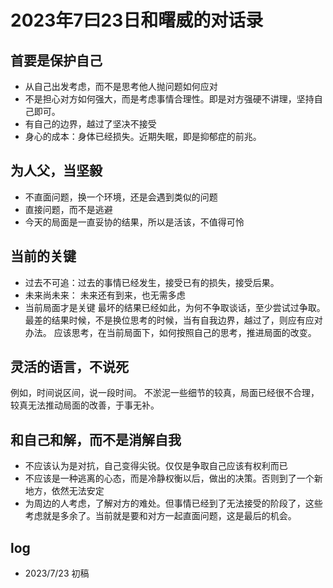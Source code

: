 # 2023年7曰23日和曙威的对话录

## 首要是保护自己
- 从自己出发考虑，而不是思考他人抛问题如何应对
- 不是担心对方如何强大，而是考虑事情合理性。即是对方强硬不讲理，坚持自己即可。
- 有自己的边界，越过了坚决不接受
- 身心的成本：身体已经损失。近期失眠，即是抑郁症的前兆。


## 为人父，当坚毅
- 不直面问题，换一个环境，还是会遇到类似的问题
- 直接问题，而不是逃避
- 今天的局面是一直妥协的结果，所以是活该，不值得可怜

## 当前的关键
- 过去不可追：过去的事情已经发生，接受已有的损失，接受后果。
- 未来尚未来： 未来还有到来，也无需多虑
- 当前局面才是关键
最坏的结果已经如此，为何不争取谈话，至少尝试过争取。
最差的结果时候，不是换位思考的时候，当有自我边界，越过了，则应有应对办法。
应该思考，在当前局面下，如何按照自己的思考，推进局面的改变。


## 灵活的语言，不说死
例如，时间说区间，说一段时间。
不淤泥一些细节的较真，局面已经很不合理，较真无法推动局面的改善，于事无补。

## 和自己和解，而不是消解自我
- 不应该认为是对抗，自己变得尖锐。仅仅是争取自己应该有权利而已
- 不应该是一种逃离的心态，而是冷静权衡以后，做出的决策。否则到了一个新地方，依然无法安定
- 为周边的人考虑，了解对方的难处。但事情已经到了无法接受的阶段了，这些考虑就是多余了。当前就是要和对方一起直面问题，这是最后的机会。

## log
- 2023/7/23 初稿